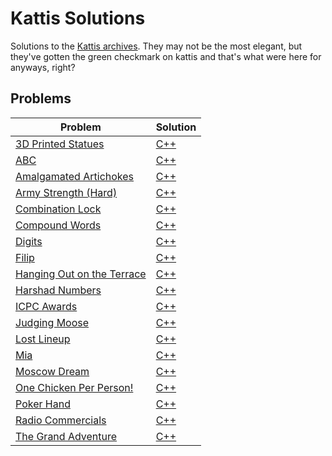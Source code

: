 # Kattis Solutions
Solutions to the [Kattis archives](https://open.kattis.com/).
They may not be the most elegant, but they've gotten the green checkmark on kattis and that's what were here for anyways, right?
## Problems
| Problem | Solution |
| - | - |
| [3D Printed Statues](https://open.kattis.com/problems/3dprinter) | [C++](https://github.com/Jquinny/Kattis_Solutions/tree/main/problems/3D_Printed_Statues/C++/main.cpp) |
| [ABC](https://open.kattis.com/problems/abc) | [C++](https://github.com/Jquinny/Kattis_Solutions/tree/main/problems/ABC/C++/main.cpp) |
| [Amalgamated Artichokes](https://open.kattis.com/problems/artichoke) | [C++](https://github.com/Jquinny/Kattis_Solutions/tree/main/problems/Amalgamated_Artichokes/C++/main.cpp) |
| [Army Strength (Hard)](https://open.kattis.com/problems/armystrengthhard) | [C++](https://github.com/Jquinny/Kattis_Solutions/tree/main/problems/Army_Strength_Hard/C++/main.cpp) |
| [Combination Lock](https://open.kattis.com/problems/combinationlock) | [C++](https://github.com/Jquinny/Kattis_Solutions/tree/main/problems/Combination_Lock/C++/main.cpp) |
| [Compound Words](https://open.kattis.com/problems/compoundwords) | [C++](https://github.com/Jquinny/Kattis_Solutions/tree/main/problems/Compound_Words/C++/main.cpp) |
| [Digits](https://open.kattis.com/problems/digits) | [C++](https://github.com/Jquinny/Kattis_Solutions/tree/main/problems/Digits/C++/main.cpp) |
| [Filip](https://open.kattis.com/problems/filip) | [C++](https://github.com/Jquinny/Kattis_Solutions/tree/main/problems/Filip/C++/main.cpp) |
| [Hanging Out on the Terrace](https://open.kattis.com/problems/hangingout) | [C++](https://github.com/Jquinny/Kattis_Solutions/tree/main/problems/Hanging_Out_On_The_Terrace/C++/main.cpp) |
| [Harshad Numbers](https://open.kattis.com/problems/harshadnumbers) | [C++](https://github.com/Jquinny/Kattis_Solutions/tree/main/problems/Harshad_Numbers/C++/main.cpp) |
| [ICPC Awards](https://open.kattis.com/problems/icpcawards) | [C++](https://github.com/Jquinny/Kattis_Solutions/tree/main/problems/ICPC_Awards/C++/main.cpp) |
| [Judging Moose](https://open.kattis.com/problems/judgingmoose) | [C++](https://github.com/Jquinny/Kattis_Solutions/tree/main/problems/Judging_Moose/C++/main.cpp) |
| [Lost Lineup](https://open.kattis.com/problems/lostlineup) | [C++](https://github.com/Jquinny/Kattis_Solutions/tree/main/problems/Lost_Lineup/C++/main.cpp) |
| [Mia](https://open.kattis.com/problems/mia) | [C++](https://github.com/Jquinny/Kattis_Solutions/tree/main/problems/Mia/C++/main.cpp) |
| [Moscow Dream](https://open.kattis.com/problems/moscowdream) | [C++](https://github.com/Jquinny/Kattis_Solutions/tree/main/problems/Moscow_Dream/C++/main.cpp) |
| [One Chicken Per Person!](https://open.kattis.com/problems/onechicken) | [C++](https://github.com/Jquinny/Kattis_Solutions/tree/main/problems/One_Chicken_Per_Person/C++/main.cpp) |
| [Poker Hand](https://open.kattis.com/problems/pokerhand) | [C++](https://github.com/Jquinny/Kattis_Solutions/tree/main/problems/Poker_Hand/C++/main.cpp) |
| [Radio Commercials](https://open.kattis.com/problems/commercials) | [C++](https://github.com/Jquinny/Kattis_Solutions/tree/main/problems/Radio_Commercials/C++/main.cpp) |
| [The Grand Adventure](https://open.kattis.com/problems/thegrandadventure) | [C++](https://github.com/Jquinny/Kattis_Solutions/tree/main/problems/The_Grand_Adventure/C++/main.cpp) |

